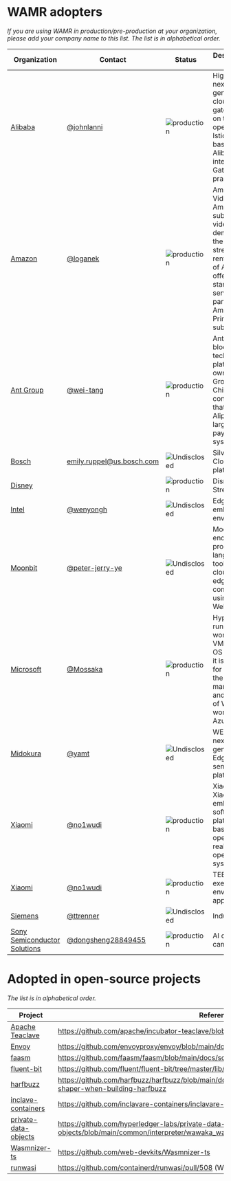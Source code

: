 # WAMR adopters

_If you are using WAMR in production/pre-production at your organization, please add your company name to this list.
The list is in alphabetical order._

| Organization                           | Contact                                                      | Status                                                       | Description of Use                                           |
| -------------------------------------- | ------------------------------------------------------------ | ------------------------------------------------------------ | ------------------------------------------------------------ |
| [Alibaba](https://www.alibaba.com)     | [@johnlanni](https://github.com/johnlanni)                   | ![production](https://img.shields.io/badge/-production-blue?style=flat) | Higress is a next-generation cloud-native gateway built on the core of open-source Istio + Envoy based on Alibaba's internal Envoy Gateway practice. |
| [Amazon](https://www.amazon.com)       | [@loganek](https://github.com/loganek)                       | ![production](https://img.shields.io/badge/-production-blue?style=flat) | Amazon Prime Video is an American subscription video on-demand over-the-top streaming and rental service of Amazon offered as a standalone service or as part of Amazon's Prime subscription. |
| [Ant Group](https://www.antgroup.com)  | [@wei-tang](https://github.com/wei-tang)                     | ![production](https://img.shields.io/badge/-production-blue?style=flat) | AntChain is a blockchain technology platform owned by Ant Group, a Chinese tech conglomerate that also runs Alipay, China's largest digital payment system. |
| [Bosch](https://www.bosch.com)         | emily.ruppel@us.bosch.com | ![Undisclosed](https://img.shields.io/badge/-Undisclosed-blue?style=flat)   | Silverline Cloud-Edge platform                              |
| [Disney](https://www.disney.com)     |                                                 | ![production](https://img.shields.io/badge/-production-blue?style=flat)                                                 | Disney+ Streaming                                            |
| [Intel](https://www.intel.com)      | [@wenyongh](https://github.com/wenyongh)                                    | ![Undisclosed](https://img.shields.io/badge/-Undisclosed-blue?style=flat) | Edge and the embedded environments |
| [Moonbit](https://www.moonbitlang.com) | [@peter-jerry-ye](https://github.com/peter-jerry-ye) | ![Undisclosed](https://img.shields.io/badge/-Undisclosed-blue?style=flat) | MoonBit is an end-to-end programming language toolchain for cloud and edge computing using WebAssembly. |
| [Microsoft](https://www.microsoft.com) | [@Mossaka](https://github.com/Mossaka)                       | ![production](https://img.shields.io/badge/-production-blue?style=flat)                                                       | Hyperlight runs Wasm workloads in VMs without OS and kernel, it is a solution for improving the management and security of Wasm workloads on Azure. |
| [Midokura](https://www.midokura.com)                          |   [@yamt](https://github.com/yamt)                                     | ![Undisclosed](https://img.shields.io/badge/-Undisclosed-blue?style=flat) | WEdge: the next-generation Edge AI sensing platform                                                   |
| [Xiaomi](https://www.mi.com)           | [@no1wudi](https://github.com/no1wudi)                       | ![production](https://img.shields.io/badge/-production-blue?style=flat) | Xiaomi Vela is Xiaomi's IoT embedded software platform based on the open-source, real-time operating system NuttX. |
| [Xiaomi](https://www.mi.com)           | [@no1wudi](https://github.com/no1wudi)                       | ![production](https://img.shields.io/badge/-production-blue?style=flat) | TEE (trusted execution environment) app engine. |
| [Siemens](https://www.siemens.com)    | [@ttrenner](https://github.com/ttrenner)                     | ![Undisclosed](https://img.shields.io/badge/-Undisclosed-blue?style=flat)                                                | Industrial, IoT                                               |
| [Sony Semiconductor Solutions](https://www.sony-semicon.com)      | [@dongsheng28849455](https://github.com/dongsheng28849455)                                    | ![production](https://img.shields.io/badge/-production-blue?style=flat) | AI digital camera                                                   |

# Adopted in open-source projects

_The list is in alphabetical order._

| Project                                                      | Reference                                                    |
| ------------------------------------------------------------ | ------------------------------------------------------------ |
| [Apache Teaclave](https://github.com/apache/incubator-teaclave) | https://github.com/apache/incubator-teaclave/blob/master/docs/executing-wasm.md |
| [Envoy](https://github.com/envoyproxy/envoy)                 | https://github.com/envoyproxy/envoy/blob/main/docs/root/configuration/other_features/wasm.rst |
| [faasm](https://github.com/faasm/faasm)                      | https://github.com/faasm/faasm/blob/main/docs/source/wamr.md |
| [fluent-bit](https://github.com/fluent/fluent-bit)           | https://github.com/fluent/fluent-bit/tree/master/lib/wasm-micro-runtime-WAMR-1.3.0 |
| [harfbuzz](https://github.com/harfbuzz/harfbuzz)             | https://github.com/harfbuzz/harfbuzz/blob/main/docs/wasm-shaper.md#enabling-the-wasm-shaper-when-building-harfbuzz |
| [inclave-containers](https://github.com/inclavare-containers/inclavare-containers) | https://github.com/inclavare-containers/inclavare-containers |
| [private-data-objects](https://github.com/hyperledger-labs/private-data-objects) | https://github.com/hyperledger-labs/private-data-objects/blob/main/common/interpreter/wawaka_wasm/README.md |
| [Wasmnizer-ts](https://github.com/web-devkits/Wasmnizer-ts)  | https://github.com/web-devkits/Wasmnizer-ts                  |
| [runwasi](https://github.com/containerd/runwasi)             | https://github.com/containerd/runwasi/pull/508 (WIP)         |
